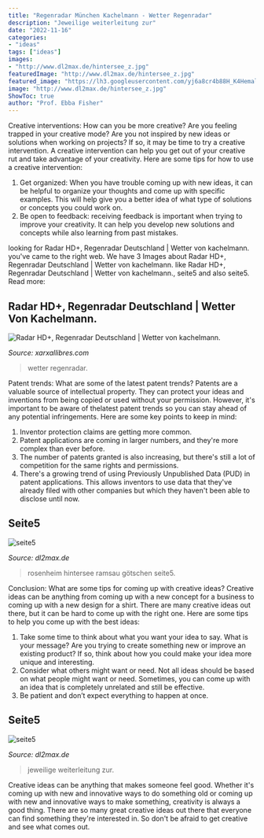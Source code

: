 ```yaml
---
title: "Regenradar München Kachelmann - Wetter Regenradar"
description: "Jeweilige weiterleitung zur"
date: "2022-11-16"
categories:
- "ideas"
tags: ["ideas"]
images:
- "http://www.dl2max.de/hintersee_z.jpg"
featuredImage: "http://www.dl2max.de/hintersee_z.jpg"
featured_image: "https://lh3.googleusercontent.com/yj6a8cr4b88H_K4HemalC_l1-0Z5oQfoh-58poSWCfqqvghrSxB9yw7mHNHTHkgaI4g"
image: "http://www.dl2max.de/hintersee_z.jpg"
ShowToc: true
author: "Prof. Ebba Fisher"
---
```



Creative interventions: How can you be more creative?
Are you feeling trapped in your creative mode? Are you not inspired by new ideas or solutions when working on projects? If so, it may be time to try a creative intervention. A creative intervention can help you get out of your creative rut and take advantage of your creativity. Here are some tips for how to use a creative intervention: 
1. Get organized: When you have trouble coming up with new ideas, it can be helpful to organize your thoughts and come up with specific examples. This will help give you a better idea of what type of solutions or concepts you could work on. 
2. Be open to feedback: receiving feedback is important when trying to improve your creativity. It can help you develop new solutions and concepts while also learning from past mistakes. 

	

		
looking for Radar HD+, Regenradar Deutschland | Wetter von kachelmann. you've came to the right web. We have 3 Images about Radar HD+, Regenradar Deutschland | Wetter von kachelmann. like Radar HD+, Regenradar Deutschland | Wetter von kachelmann., seite5 and also seite5. Read more:
		
    
## Radar HD+, Regenradar Deutschland | Wetter Von Kachelmann.

<img loading=lazy src="https://lh3.googleusercontent.com/yj6a8cr4b88H_K4HemalC_l1-0Z5oQfoh-58poSWCfqqvghrSxB9yw7mHNHTHkgaI4g" onerror="this.onerror=null;this.src='https://tse2.mm.bing.net/th?id=OIP.OiJS8s1_L3lsvFVYbeVNiwHaDn&amp;pid=15.1';" alt="Radar HD+, Regenradar Deutschland | Wetter von kachelmann.">

_Source: xarxallibres.com_

>wetter regenradar. 

	

Patent trends: What are some of the latest patent trends?
Patents are a valuable source of intellectual property. They can protect your ideas and inventions from being copied or used without your permission. However, it's important to be aware of thelatest patent trends so you can stay ahead of any potential infringements. Here are some key points to keep in mind: 
1. Inventor protection claims are getting more common. 
2. Patent applications are coming in larger numbers, and they're more complex than ever before. 
3. The number of patents granted is also increasing, but there's still a lot of competition for the same rights and permissions. 
4. There's a growing trend of using Previously Unpublished Data (PUD) in patent applications. This allows inventors to use data that they've already filed with other companies but which they haven't been able to disclose until now.

    
## Seite5

<img loading=lazy src="http://www.dl2max.de/hintersee_z.jpg" onerror="this.onerror=null;this.src='https://tse2.mm.bing.net/th?id=OIP.ugQnWyS3B3nit1CxF3imrgHaFj&amp;pid=15.1';" alt="seite5">

_Source: dl2max.de_

>rosenheim hintersee ramsau götschen seite5. 

	

Conclusion: What are some tips for coming up with creative ideas?
Creative ideas can be anything from coming up with a new concept for a business to coming up with a new design for a shirt. There are many creative ideas out there, but it can be hard to come up with the right one. Here are some tips to help you come up with the best ideas: 
1) Take some time to think about what you want your idea to say. What is your message? Are you trying to create something new or improve an existing product? If so, think about how you could make your idea more unique and interesting. 
2) Consider what others might want or need. Not all ideas should be based on what people might want or need. Sometimes, you can come up with an idea that is completely unrelated and still be effective. 
3) Be patient and don’t expect everything to happen at once.

    
## Seite5

<img loading=lazy src="http://www.dl2max.de/Afrika-.JPG" onerror="this.onerror=null;this.src='https://tse4.mm.bing.net/th?id=OIP.3f7xYpWyxPpwbTJSXVJdxQHaH-&amp;pid=15.1';" alt="seite5">

_Source: dl2max.de_

>jeweilige weiterleitung zur. 

	

Creative ideas can be anything that makes someone feel good. Whether it's coming up with new and innovative ways to do something old or coming up with new and innovative ways to make something, creativity is always a good thing. There are so many great creative ideas out there that everyone can find something they're interested in. So don't be afraid to get creative and see what comes out.


